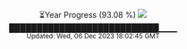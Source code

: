 <p align="center">
⏳Year Progress (93.08 %) <img src="https://file5s.ratemyserver.net/mobs/1062.gif"><br>
███████████████████████████▁▁▁ <br>
<sub>Updated: Wed, 06 Dec 2023 18:02:45 GMT</sub>
</p>

